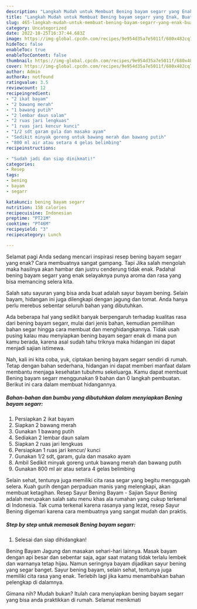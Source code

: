 ```yaml
---
description: "Langkah Mudah untuk Membuat Bening bayam segarr yang Enak, Buat Buka Puasa Enak"
title: "Langkah Mudah untuk Membuat Bening bayam segarr yang Enak, Buat Buka Puasa Enak"
slug: 465-langkah-mudah-untuk-membuat-bening-bayam-segarr-yang-enak-buat-buka-puasa-enak
category: Uncategorized
date: 2022-10-25T16:37:44.683Z
image: https://img-global.cpcdn.com/recipes/9e954d35a7e5011f/680x482cq70/bening-bayam-segarr-foto-resep-utama.jpg
hideToc: false
enableToc: true
enableTocContent: false
thumbnail: https://img-global.cpcdn.com/recipes/9e954d35a7e5011f/680x482cq70/bening-bayam-segarr-foto-resep-utama.jpg
cover: https://img-global.cpcdn.com/recipes/9e954d35a7e5011f/680x482cq70/bening-bayam-segarr-foto-resep-utama.jpg
author: Admin
authorAv: notfound
ratingvalue: 3.5
reviewcount: 12
recipeingredient:
- "2 ikat bayam"
- "2 bawang merah"
- "1 bawang putih"
- "2 lembar daun salam"
- "2 ruas jari lengkuas"
- "1 ruas jari kencur kunci"
- "1/2 sdt garam gula dan masako ayam"
- "Sedikit minyak goreng untuk bawang merah dan bawang putih"
- "800 ml air atau setara 4 gelas belimbing"
recipeinstructions:

- "Sudah jadi dan siap dinikmati!"
categories:
- Resep
tags:
- bening
- bayam
- segarr

katakunci: bening bayam segarr 
nutrition: 158 calories
recipecuisine: Indonesian
preptime: "PT21M"
cooktime: "PT46M"
recipeyield: "3"
recipecategory: Lunch

---
```



Selamat pagi Anda sedang mencari inspirasi resep bening bayam segarr yang enak? Cara membuatnya sangat gampang. Tapi Jika salah mengolah maka hasilnya akan hambar dan justru cenderung tidak enak. Padahal bening bayam segarr yang enak selayaknya punya aroma dan rasa yang bisa memancing selera kita.


Salah satu sayuran yang bisa anda buat adalah sayur bayam bening. Selain bayam, hidangan ini juga dilengkapi dengan jagung dan tomat. Anda hanya perlu merebus sebentar seluruh bahan yang dibutuhkan.

Ada beberapa hal yang sedikit banyak berpengaruh terhadap kualitas rasa dari bening bayam segarr, mulai dari jenis bahan, kemudian pemilihan bahan segar hingga cara membuat dan menghidangkannya. Tidak usah pusing kalau mau menyiapkan bening bayam segarr enak di mana pun kamu berada, karena asal sudah tahu triknya maka hidangan ini dapat menjadi sajian istimewa.


Nah, kali ini kita coba, yuk, ciptakan bening bayam segarr sendiri di rumah. Tetap dengan bahan sederhana, hidangan ini dapat memberi manfaat dalam membantu menjaga kesehatan tubuhmu sekeluarga. Kamu dapat membuat Bening bayam segarr menggunakan 9 bahan dan 0 langkah pembuatan. Berikut ini cara dalam membuat hidangannya.

<!--inarticleads1-->

##### Bahan-bahan dan bumbu yang dibutuhkan dalam menyiapkan Bening bayam segarr:

1. Persiapkan 2 ikat bayam
1. Siapkan 2 bawang merah
1. Gunakan 1 bawang putih
1. Sediakan 2 lembar daun salam
1. Siapkan 2 ruas jari lengkuas
1. Persiapkan 1 ruas jari kencur/ kunci
1. Gunakan 1/2 sdt, garam, gula dan masako ayam
1. Ambil Sedikit minyak goreng untuk bawang merah dan bawang putih
1. Gunakan 800 ml air atau setara 4 gelas belimbing


Selain sehat, tentunya juga memiliki cita rasa segar yang begitu menggugah selera. Kuah gurih dengan perpaduan manis yang melengkapi, akan membuat ketagihan. Resep Sayur Bening Bayam - Sajian Sayur Bening adalah merupakan salah satu menu khas ala rumahan yang cukup terkenal di Indonesia. Tak cuma terkenal karena rasanya yang lezat, resep Sayur Bening digemari karena cara membuatnya yang sangat mudah dan praktis. 

<!--inarticleads2-->

##### Step by step untuk memasak Bening bayam segarr:


1. Selesai dan siap dihidangkan!

Bening Bayam Jagung dan masakan sehari-hari lainnya. Masak bayam dengan api besar dan sebentar saja, agar saat matang tidak terlalu lembek dan warnanya tetap hijau. Namun seringnya bayam dijadikan sayur bening yang segar banget. Sayur bening bayam, selain sehat, tentunya juga memiliki cita rasa yang enak. Terlebih lagi jika kamu menambahkan bahan pelengkap di dalamnya. 

Gimana nih? Mudah bukan? Itulah cara menyiapkan bening bayam segarr yang bisa anda praktikkan di rumah. Selamat menikmati
